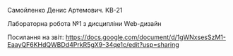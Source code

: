 Самойленко Денис Артемович. КВ-21 

Лабораторна робота №1 з дисципліни Web-дизайн

Посилання на звіт: 
https://docs.google.com/document/d/1gWNxsesSzM1-EaayQF6KHdQWBDd4PrkR5gX9-34qe1c/edit?usp=sharing
